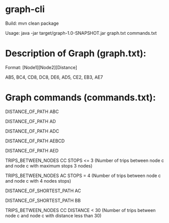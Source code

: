 # graph-cli

Build: mvn clean package

Usage: java -jar target/graph-1.0-SNAPSHOT.jar graph.txt commands.txt

# Description of Graph (graph.txt): 

Format: [Node1][Node2][Distance]

AB5, BC4, CD8, DC8, DE6, AD5, CE2, EB3, AE7

# Graph commands (commands.txt):

DISTANCE_OF_PATH ABC

DISTANCE_OF_PATH AD

DISTANCE_OF_PATH ADC

DISTANCE_OF_PATH AEBCD

DISTANCE_OF_PATH AED

TRIPS_BETWEEN_NODES CC STOPS <= 3 (Number of trips between node c and node c with maximum stops 3 nodes) 

TRIPS_BETWEEN_NODES AC STOPS = 4 (Number of trips between node c and node c with 4 nodes stops) 

DISTANCE_OF_SHORTEST_PATH AC

DISTANCE_OF_SHORTEST_PATH BB 

TRIPS_BETWEEN_NODES CC DISTANCE < 30 (Number of trips between node c and node c with distance less than 30)

